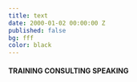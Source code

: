 ```yaml
---
title: text
date: 2000-01-02 00:00:00 Z
published: false
bg: fff
color: black
---
```


#### TRAINING CONSULTING SPEAKING
